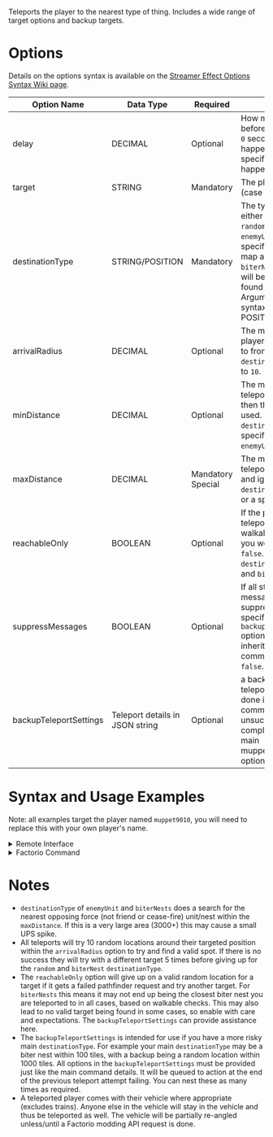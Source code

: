 Teleports the player to the nearest type of thing. Includes a wide range of target options and backup targets.





# Options

Details on the options syntax is available on the [Streamer Effect Options Syntax Wiki page](https://github.com/muppet9010/factorio-muppet-streamer/wiki/Streamer-Effect-Options-Syntax).

| Option Name | Data Type | Required | Details |
| --- | --- | --- | --- |
| delay | DECIMAL | Optional | How many seconds before the effect starts. A `0` second delay makes it happen instantly. If not specified it defaults to happen instantly. |
| target | STRING | Mandatory | The player name to target (case sensitive). |
| destinationType | STRING/POSITION | Mandatory | The type of teleport to do, either the text string of `random`, `biterNest`, `enemyUnit`, `spawn` or a specific position in the map as a POSITION. For `biterNest` and `enemyUnit` it will be the nearest one found within range. See Argument Data Types for syntax examples of a POSITION. |
| arrivalRadius | DECIMAL | Optional | The max distance the player will be teleported to from the targeted `destinationType`. Defaults to `10`. |
| minDistance | DECIMAL | Optional | The minimum distance to teleport. If not provided then the value of `0` is used. Is ignored for `destinationType` of `spawn`, specific position or `enemyUnit`. |
| maxDistance | DECIMAL | Mandatory Special | The maximum distance to teleport. Is not mandatory and ignored for `destinationType` of `spawn` or a specific position. |
| reachableOnly | BOOLEAN | Optional | If the place you are teleported must be walkable back to where you were. Defaults to `false`. Only applicable for `destinationType` of `random` and `biterNest`. |
| suppressMessages | BOOLEAN | Optional | If all standard effect messages are suppressed. Can be specified within nested `backupTeleportSettings` options, otherwise will be inherited from the parent command. Defaults to `false`. |
| backupTeleportSettings | Teleport details in JSON string | Optional | a backup complete teleport action that will be done if the main/parent command is unsuccessful. Is a complete copy of the main muppet_streamer_teleport options as a JSON object. |



# Syntax and Usage Examples

Note: all examples target the player named `muppet9010`, you will need to replace this with your own player's name.

<details><summary>Remote Interface</summary>
<p>

Remote Interface Syntax: `/sc remote.call('muppet_streamer', 'run_command', 'muppet_streamer_teleport', [OPTIONS TABLE])`

The options must be provided as a Lua table.

Examples:

| Example | Code |
| --- | --- |
| nearest walkable biter nest | `/sc remote.call('muppet_streamer', 'run_command', 'muppet_streamer_teleport', {target="muppet9010", destinationType="biterNest", maxDistance=1000, reachableOnly=true})` |
| random location | `/sc remote.call('muppet_streamer', 'run_command', 'muppet_streamer_teleport', {target="muppet9010", destinationType="random", minDistance=100, maxDistance=500, reachableOnly=true})` |
| specific position | `/sc remote.call('muppet_streamer', 'run_command', 'muppet_streamer_teleport', {target="muppet9010", destinationType=[200, 100]})` |
| usage of a backup teleport | `/sc remote.call('muppet_streamer', 'run_command', 'muppet_streamer_teleport', {target="muppet9010", destinationType="biterNest", maxDistance=100, reachableOnly=true, backupTeleportSettings= {target="muppet9010", destinationType="random", minDistance=100, maxDistance=500, reachableOnly=true} })` |


Further details and more advanced usage of using Remote Interfaces can be found here on the [Streamer Effect Options Syntax Wiki page](https://github.com/muppet9010/factorio-muppet-streamer/wiki/Streamer-Effect-Options-Syntax).

</p>
</details>



<details><summary>Factorio Command</summary>
<p>

Command Syntax: `/muppet_streamer_teleport [OPTIONS TABLE AS JSON STRING]`

The effect's options must be provided as a JSON string of a table.

Examples:

| Example | Code |
| --- | --- |
| nearest walkable biter nest | `/muppet_streamer_teleport {"target":"muppet9010", "destinationType":"biterNest", "maxDistance":1000, "reachableOnly":true}` |
| random location | `/muppet_streamer_teleport {"target":"muppet9010", "destinationType":"random", "minDistance":100, "maxDistance":500, "reachableOnly":true}` |
| specific position | `/muppet_streamer_teleport {"target":"muppet9010", "destinationType":[200, 100]}` |
| usage of a backup teleport | `/muppet_streamer_teleport {"target":"muppet9010", "destinationType":"biterNest", "maxDistance":100, "reachableOnly":true, "backupTeleportSettings": {"target":"muppet9010", "destinationType":"random", "minDistance":100, "maxDistance":500, "reachableOnly":true} }` |

</p>
</details>



# Notes

- `destinationType` of `enemyUnit` and `biterNests` does a search for the nearest opposing force (not friend or cease-fire) unit/nest within the `maxDistance`. If this is a very large area (3000+) this may cause a small UPS spike.
- All teleports will try 10 random locations around their targeted position within the `arrivalRadius` option to try and find a valid spot. If there is no success they will try with a different target 5 times before giving up for the `random` and `biterNest` `destinationType`.
- The `reachableOnly` option will give up on a valid random location for a target if it gets a failed pathfinder request and try another target. For `biterNests` this means it may not end up being the closest biter nest you are teleported to in all cases, based on walkable checks. This may also lead to no valid target being found in some cases, so enable with care and expectations. The `backupTeleportSettings` can provide assistance here.
- The `backupTeleportSettings` is intended for use if you have a more risky main `destinationType`. For example your main `destinationType` may be a biter nest within 100 tiles, with a backup being a random location within 1000 tiles. All options in the `backupTeleportSettings` must be provided just like the main command details. It will be queued to action at the end of the previous teleport attempt failing. You can nest these as many times as required.
- A teleported player comes with their vehicle where appropriate (excludes trains). Anyone else in the vehicle will stay in the vehicle and thus be teleported as well. The vehicle will be partially re-angled unless/until a Factorio modding API request is done.